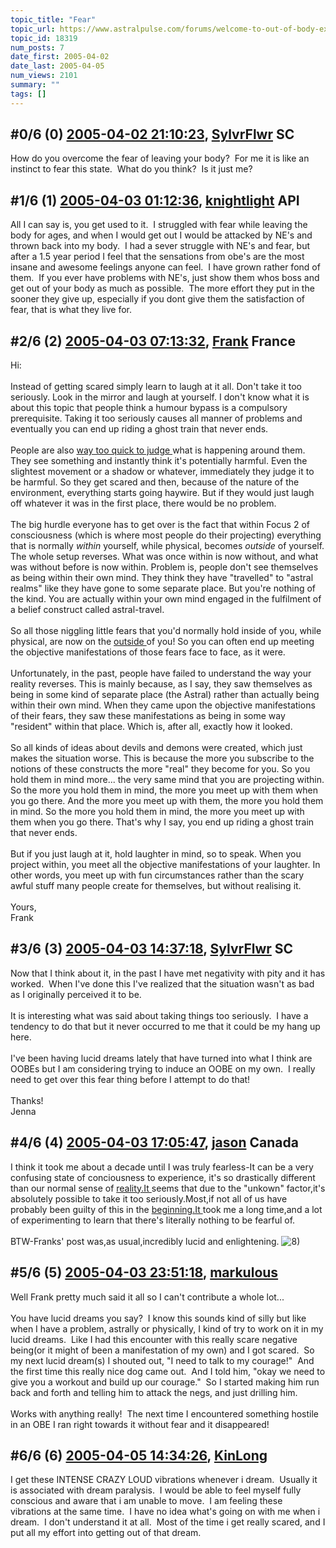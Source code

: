 ```yaml
---
topic_title: "Fear"
topic_url: https://www.astralpulse.com/forums/welcome-to-out-of-body-experiences!/fear-18319
topic_id: 18319
num_posts: 7
date_first: 2005-04-02
date_last: 2005-04-05
num_views: 2101
summary: ""
tags: []
---
```


## \#0/6 (0) [2005-04-02 21:10:23](https://www.astralpulse.com/forums/index.php?msg=158766), [SylvrFlwr](https://www.astralpulse.com/forums/profile/?u=8754) SC ##
<section>
How do you overcome the fear of leaving your body?  For me it is like an instinct to fear this state.  What do you think?  Is it just me?
</section>

## \#1/6 (1) [2005-04-03 01:12:36](https://www.astralpulse.com/forums/index.php?msg=158780), [knightlight](https://www.astralpulse.com/forums/profile/?u=8736) API ##
<section>
All I can say is, you get used to it.  I struggled with fear while leaving the body for ages, and when I would get out I would be attacked by NE's and thrown back into my body.  I had a sever struggle with NE's and fear, but after a 1.5 year period I feel that the sensations from obe's are the most insane and awesome feelings anyone can feel.  I have grown rather fond of them.  If you ever have problems with NE's, just show them whos boss and get out of your body as much as possible.  The more effort they put in the sooner they give up, especially if you dont give them the satisfaction of fear, that is what they live for.
</section>

## \#2/6 (2) [2005-04-03 07:13:32](https://www.astralpulse.com/forums/index.php?msg=158795), [Frank](https://www.astralpulse.com/forums/profile/?u=359) France ##
<section>
Hi:
<br>
<br>
Instead of getting scared simply learn to laugh at it all. Don't take it too seriously. Look in the mirror and laugh at yourself. I don't know what it is about this topic that people think a humour bypass is a compulsory prerequisite. Taking it too seriously causes all manner of problems and eventually you can end up riding a ghost train that never ends.
<br>
<br>
People are also
<u>
 way too quick to judge
</u>
what is happening around them. They see something and instantly think it's potentially harmful. Even the slightest movement or a shadow or whatever, immediately they judge it to be harmful. So they get scared and then, because of the nature of the environment, everything starts going haywire. But if they would just laugh off whatever it was in the first place, there would be no problem.
<br>
<br>
The big hurdle everyone has to get over is the fact that within Focus 2 of consciousness (which is where most people do their projecting) everything that is normally
<i>
 within
</i>
yourself, while physical, becomes
<i>
 outside
</i>
of yourself. The whole setup reverses. What was once within is now without, and what was without before is now within. Problem is, people don't see themselves as being within their own mind. They think they have "travelled" to "astral realms" like they have gone to some separate place. But you're nothing of the kind. You are actually within your own mind engaged in the fulfilment of a belief construct called astral-travel.
<br>
<br>
So all those niggling little fears that you'd normally hold inside of you, while physical, are now on the
<u>
 outside
</u>
of you! So you can often end up meeting the objective manifestations of those fears face to face, as it were.
<br>
<br>
Unfortunately, in the past, people have failed to understand the way your reality reverses. This is mainly because, as I say, they saw themselves as being in some kind of separate place (the Astral) rather than actually being within their own mind. When they came upon the objective manifestations of their fears, they saw these manifestations as being in some way "resident" within that place. Which is, after all, exactly how it looked.
<br>
<br>
So all kinds of ideas about devils and demons were created, which just makes the situation worse. This is because the more you subscribe to the notions of these constructs the more "real" they become for you. So you hold them in mind more... the very same mind that you are projecting within. So the more you hold them in mind, the more you meet up with them when you go there. And the more you meet up with them, the more you hold them in mind. So the more you hold them in mind, the more you meet up with them when you go there. That's why I say, you end up riding a ghost train that never ends.
<br>
<br>
But if you just laugh at it, hold laughter in mind, so to speak. When you project within, you meet all the objective manifestations of your laughter. In other words, you meet up with fun circumstances rather than the scary awful stuff many people create for themselves, but without realising it.
<br>
<br>
Yours,
<br>
Frank
</section>

## \#3/6 (3) [2005-04-03 14:37:18](https://www.astralpulse.com/forums/index.php?msg=158812), [SylvrFlwr](https://www.astralpulse.com/forums/profile/?u=8754) SC ##
<section>
Now that I think about it, in the past I have met negativity with pity and it has worked.  When I've done this I've realized that the situation wasn't as bad as I originally perceived it to be.
<br>
<br>
It is interesting what was said about taking things too seriously.  I have a tendency to do that but it never occurred to me that it could be my hang up here.
<br>
<br>
I've been having lucid dreams lately that have turned into what I think are OOBEs but I am considering trying to induce an OOBE on my own.  I really need to get over this fear thing before I attempt to do that!
<br>
<br>
Thanks!
<br>
Jenna
</section>

## \#4/6 (4) [2005-04-03 17:05:47](https://www.astralpulse.com/forums/index.php?msg=158830), [jason](https://www.astralpulse.com/forums/profile/?u=1099) Canada ##
<section>
I think it took me about a decade until I was truly fearless-It can be a very confusing state of conciousness to experience, it's so drastically different than our normal sense of
<a class="bbc_link" href="https://www.astralpulse.com/forums///reality.it" rel="noopener" target="_blank">
 reality.It
</a>
seems that due to the "unkown" factor,it's absolutely possible to take it too seriously.Most,if not all of us have probably been guilty of this in the
<a class="bbc_link" href="https://www.astralpulse.com/forums///beginning.it" rel="noopener" target="_blank">
 beginning.It
</a>
took me a long time,and a lot of experimenting to learn that there's literally nothing to be fearful of.
<br>
<br>
BTW-Franks' post was,as usual,incredibly lucid and enlightening.
<img alt="8)" class="smiley" src="https://www.astralpulse.com/forums/Smileys/fugue/cool.png" title="Cool"/>
</section>

## \#5/6 (5) [2005-04-03 23:51:18](https://www.astralpulse.com/forums/index.php?msg=158879), [markulous](https://www.astralpulse.com/forums/profile/?u=7426)  ##
<section>
Well Frank pretty much said it all so I can't contribute a whole lot...
<br>
<br>
You have lucid dreams you say?  I know this sounds kind of silly but like when I have a problem, astrally or physically, I kind of try to work on it in my lucid dreams.  Like I had this encounter with this really scare negative being(or it might of been a manifestation of my own) and I got scared.  So my next lucid dream(s) I shouted out, "I need to talk to my courage!"  And the first time this really nice dog came out.  And I told him, "okay we need to give you a workout and build up our courage."  So I started making him run back and forth and telling him to attack the negs, and just drilling him.
<br>
<br>
Works with anything really!  The next time I encountered something hostile in an OBE I ran right towards it without fear and it disappeared!
</section>

## \#6/6 (6) [2005-04-05 14:34:26](https://www.astralpulse.com/forums/index.php?msg=159111), [KinLong](https://www.astralpulse.com/forums/profile/?u=8779)  ##
<section>
I get these INTENSE CRAZY LOUD vibrations whenever i dream.  Usually it is associated with dream paralysis.  I would be able to feel myself fully conscious and aware that i am unable to move.  I am feeling these vibrations at the same time.  I have no idea what's going on with me when i dream.  I don't understand it at all.  Most of the time i get really scared, and I put all my effort into getting out of that dream.
</section>